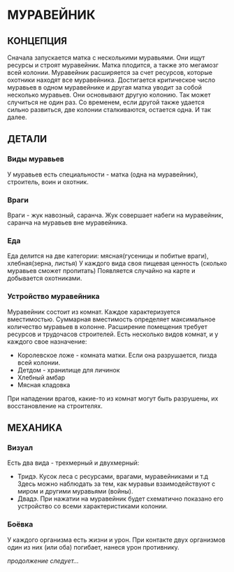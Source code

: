 МУРАВЕЙНИК
==============

КОНЦЕПЦИЯ
----------------

Сначала запускается матка с несколькими муравьями. Они ищут ресурсы и строят муравейник. Матка плодится, а также это мегамозг всей колонии. Муравейник расширяется за счет ресурсов, которые охотники находят все муравейника. Достигается критическое число муравьев в одном муравейнике и другая матка уводит за собой несколько муравьев. Они основывают другую колонию. Так может случиться не один раз. Со временем, если другой также удается сильно развиться, две колонии сталкиваются, остается одна. И так далее. 

ДЕТАЛИ
----------------

### Виды муравьев
У муравьев есть специальности - матка (одна на муравейник), строитель, воин и охотник.

### Враги
Враги - жук навозный, саранча. Жук совершает набеги на муравейник, саранча на муравьев вне муравейника.

### Еда
Еда делится на две категории: мясная(гусеницы и побитые враги), хлебная(зерна, листья)
У каждого вида своя пищевая ценность (сколько муравьев сможет пропитать)
Появляется случайно на карте и добывается охотниками.

### Устройство муравейника
Муравейник состоит из комнат. Каждое характеризуется вместимостью. Суммарная вместимость определяет максимальное количество муравьев в колонне. Расширение помещения требует ресурсов и трудочасов строителей.
Есть несколько видов комнат, и у каждого свое назначение:
  * Королевское ложе - комната матки. Если она разрушается, пизда всей колонии.
  * Детдом - хранилище для личинок
  * Хлебный амбар
  * Мясная кладовка

При нападении врагов, какие-то из комнат могут быть разрушены, их восстановление на строителях.

МЕХАНИКА
------------
### Визуал
Есть два вида - трехмерный и двухмерный:
* Тридэ. Кусок леса с ресурсами, врагами, муравейниками и т.д Здесь можно наблюдать за тем, как муравьи взаимодействуют с миром и другими муравьями (войны).
* Двадэ. При нажатии на муравейник будет схематично показано его устройство со всеми характеристиками колонии.
  
### Боёвка
У каждого организма есть жизни и урон. При контакте двух организмов один из них (или оба) погибает, нанеся урон противнику. 


  


*продолжение следует...*
